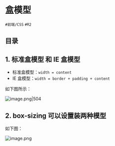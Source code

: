 
# 盒模型


`#前端/CSS` `#R2` 


## 目录
<!-- toc -->
 ## 1. 标准盒模型 和 IE 盒模型 

- 标准盒模型：`width = content`
- IE 盒模型：`width = border + padding + content`

如下图所示：

![image.png|504](https://832-1310531898.cos.ap-beijing.myqcloud.com/yuque/3193f0e277d0e85d83a2451b624006f3.png)

## 2. box-sizing 可以设置装两种模型

如下图：

![image.png](https://832-1310531898.cos.ap-beijing.myqcloud.com/yuque/3514efe3929b598730be168652a3e627.png)

